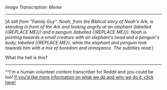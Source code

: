 *Image Transcription: Meme*

---

[*A still from "Family Guy". Noah, from the Biblical story of Noah's Ark, is standing in front of the Ark and looking angrily at an elephant (labelled {{REPLACE ME}}) and a penguin (labelled {{REPLACE ME}}). Noah is pointing towards a small creature with an elephant's head and a penguin's body, labelled {{REPLACE ME}}, while the elephant and penguin look towards him with a mix of boredom and annoyance. The subtitles read:*]

What the hell is this?

---

^^I'm&#32;a&#32;human&#32;volunteer&#32;content&#32;transcriber&#32;for&#32;Reddit&#32;and&#32;you&#32;could&#32;be&#32;too!&#32;[If&#32;you'd&#32;like&#32;more&#32;information&#32;on&#32;what&#32;we&#32;do&#32;and&#32;why&#32;we&#32;do&#32;it,&#32;click&#32;here!](https://www.reddit.com/r/TranscribersOfReddit/wiki/index)
